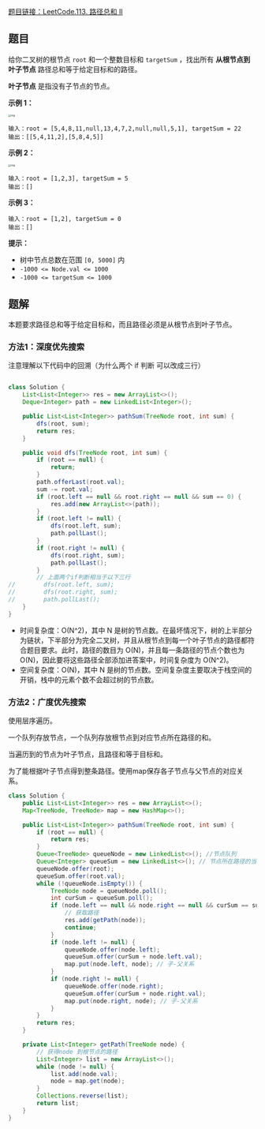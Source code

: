 [题目链接：LeetCode.113. 路径总和 II](https://leetcode-cn.com/problems/path-sum-ii/)

## 题目

给你二叉树的根节点 `root` 和一个整数目标和 `targetSum` ，找出所有 **从根节点到叶子节点** 路径总和等于给定目标和的路径。

**叶子节点** 是指没有子节点的节点。

**示例 1：**

<img src="https://assets.leetcode.com/uploads/2021/01/18/pathsumii1.jpg" alt="img" style="zoom:33%;" />

```
输入：root = [5,4,8,11,null,13,4,7,2,null,null,5,1], targetSum = 22
输出：[[5,4,11,2],[5,8,4,5]]
```

**示例 2：**

<img src="https://assets.leetcode.com/uploads/2021/01/18/pathsum2.jpg" alt="img" style="zoom:33%;" />

```
输入：root = [1,2,3], targetSum = 5
输出：[]
```

**示例 3：**

```
输入：root = [1,2], targetSum = 0
输出：[]
```

**提示：**

- 树中节点总数在范围 `[0, 5000]` 内
- `-1000 <= Node.val <= 1000`
- `-1000 <= targetSum <= 1000`

## 题解

本题要求路径总和等于给定目标和，而且路径必须是从根节点到叶子节点。

### 方法1：深度优先搜索

注意理解以下代码中的回溯（为什么两个 if 判断 可以改成三行）

```java

class Solution {
    List<List<Integer>> res = new ArrayList<>();
    Deque<Integer> path = new LinkedList<Integer>();

    public List<List<Integer>> pathSum(TreeNode root, int sum) {
        dfs(root, sum);
        return res;
    }

    public void dfs(TreeNode root, int sum) {
        if (root == null) {
            return;
        }
        path.offerLast(root.val);
        sum -= root.val;
        if (root.left == null && root.right == null && sum == 0) {
            res.add(new ArrayList<>(path));
        }
        if (root.left != null) {
            dfs(root.left, sum);
            path.pollLast();
        }
        if (root.right != null) {
            dfs(root.right, sum);
            path.pollLast();
        }
        // 上面两个if判断相当于以下三行
//        dfs(root.left, sum);
//        dfs(root.right, sum);
//        path.pollLast();
    }
}

```

* 时间复杂度：O(N^2)，其中 N 是树的节点数。在最坏情况下，树的上半部分为链状，下半部分为完全二叉树，并且从根节点到每一个叶子节点的路径都符合题目要求。此时，路径的数目为 O(N)，并且每一条路径的节点个数也为 O(N)，因此要将这些路径全部添加进答案中，时间复杂度为 O(N^2)。
* 空间复杂度：O(N)，其中 N 是树的节点数。空间复杂度主要取决于栈空间的开销，栈中的元素个数不会超过树的节点数。

### 方法2：广度优先搜索

使用层序遍历。

一个队列存放节点，一个队列存放根节点到对应节点所在路径的和。

当遍历到的节点为叶子节点，且路径和等于目标和。

为了能根据叶子节点得到整条路径。使用map保存各子节点与父节点的对应关系。

```java
class Solution {
    public List<List<Integer>> res = new ArrayList<>();
    Map<TreeNode, TreeNode> map = new HashMap<>();

    public List<List<Integer>> pathSum(TreeNode root, int sum) {
        if (root == null) {
            return res;
        }
        Queue<TreeNode> queueNode = new LinkedList<>(); //节点队列
        Queue<Integer> queueSum = new LinkedList<>(); // 节点所在路径的当前和
        queueNode.offer(root);
        queueSum.offer(root.val);
        while (!queueNode.isEmpty()) {
            TreeNode node = queueNode.poll();
            int curSum = queueSum.poll();
            if (node.left == null && node.right == null && curSum == sum) {
                // 获取路径
                res.add(getPath(node));
                continue;
            }
            if (node.left != null) {
                queueNode.offer(node.left);
                queueSum.offer(curSum + node.left.val);
                map.put(node.left, node); // 子-父关系
            }
            if (node.right != null) {
                queueNode.offer(node.right);
                queueSum.offer(curSum + node.right.val);
                map.put(node.right, node); // 子-父关系
            }
        }
        return res;
    }

    private List<Integer> getPath(TreeNode node) {
        // 获得node 到根节点的路径
        List<Integer> list = new ArrayList<>();
        while (node != null) {
            list.add(node.val);
            node = map.get(node);
        }
        Collections.reverse(list);
        return list;
    }
}
```

